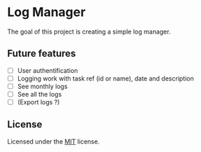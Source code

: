 # Log Manager

The goal of this project is creating a simple log manager.

## Future features

 - [ ] User authentification
 - [ ] Logging work with task ref (id or name), date and description
 - [ ] See monthly logs
 - [ ] See all the logs
 - [ ] (Export logs ?)

## License
Licensed under the [MIT](https://choosealicense.com/licenses/mit/) license.
